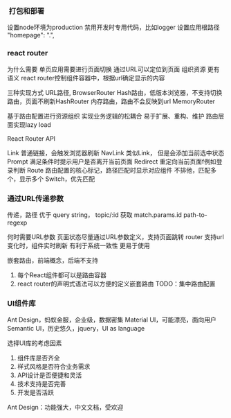 
###  打包和部署
设置node环境为production
禁用开发时专用代码，比如logger
设置应用根路径 "homepage": ".",

### react router
为什么需要
  单页应用需要进行页面切换
  通过URL可以定位到页面
  组织资源 更有语义
react router控制组件容器中，根据url确定显示的内容

三种实现方式
  URL路径, BrowserRouter
  Hash路由，低版本浏览器，不支持切换路由，页面不刷新HashRouter
  内存路由，路由不会反映到url MemoryRouter

基于路由配置进行资源组织
  实现业务逻辑的松耦合
  易于扩展、重构、维护
  路由层面实现lazy load

React Router API

Link 普通链接，会触发浏览器刷新
NavLink 类似Link， 但是会添加当前选中状态
Prompt 满足条件时提示用户是否离开当前页面
Redirect 重定向当前页面f例如登录判断
Route 路由配置的核心标记，路径匹配时显示对应组件
  不排他，匹配多个，显示多个
  Switch，优先匹配

### 通过URL传递参数
传递，路径 优于 query string，
  topic/:id
获取
  match.params.id
path-to-regexp

何时需要URL参数 
  页面状态尽量通过URL参数定义，支持页面跳转
  router 支持url变化时，组件实时刷新
  有利于系统一致性
  更易于使用

嵌套路由，前端概念，后端不支持
1. 每个React组件都可以是路由容器
2. react router的声明式语法可以方便的定义嵌套路由
TODO：集中路由配置

### UI组件库
Ant Design，蚂蚁金服，企业级，数据密集
Material UI，可能漂亮，面向用户
Semantic UI，历史悠久，jquery，UI as language

选择UI库的考虑因素
1. 组件库是否齐全
2. 样式风格是否符合业务需求 
3. API设计是否便捷和灵活
4. 技术支持是否完善
5. 开发是否活跃

Ant Design：功能强大，中文文档，受欢迎

